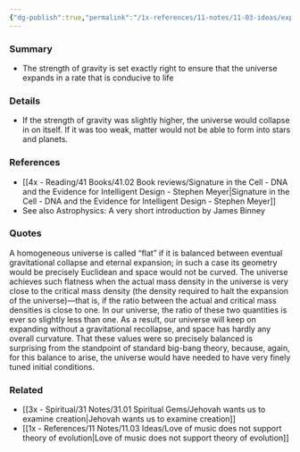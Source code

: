 ```yaml
---
{"dg-publish":true,"permalink":"/1x-references/11-notes/11-03-ideas/expansion-of-the-universe-is-set-at-the-correct-rate-for-stability/","title":"Expansion of the universe is set at the correct rate for stability","noteIcon":""}
---
```



### Summary
- The strength of gravity is set exactly right to ensure that the universe expands in a rate that is conducive to life

### Details
- If the strength of gravity was slightly higher, the universe would collapse in on itself. If it was too weak, matter would not be able to form into stars and planets.

### References
- [[4x - Reading/41 Books/41.02 Book reviews/Signature in the Cell - DNA and the Evidence for Intelligent Design - Stephen Meyer\|Signature in the Cell - DNA and the Evidence for Intelligent Design - Stephen Meyer]]
- See also Astrophysics: A very short introduction by James Binney

### Quotes
A homogeneous universe is called “flat” if it is balanced between eventual gravitational collapse and eternal expansion; in such a case its geometry would be precisely Euclidean and space would not be curved. The universe achieves such flatness when the actual mass density in the universe is very close to the critical mass density (the density required to halt the expansion of the universe)—that is, if the ratio between the actual and critical mass densities is close to one. In our universe, the ratio of these two quantities is ever so slightly less than one. As a result, our universe will keep on expanding without a gravitational recollapse, and space has hardly any overall curvature. That these values were so precisely balanced is surprising from the standpoint of standard big-bang theory, because, again, for this balance to arise, the universe would have needed to have very finely tuned initial conditions.


### Related
- [[3x - Spiritual/31 Notes/31.01 Spiritual Gems/Jehovah wants us to examine creation\|Jehovah wants us to examine creation]]
- [[1x - References/11 Notes/11.03 Ideas/Love of music does not support theory of evolution\|Love of music does not support theory of evolution]]
